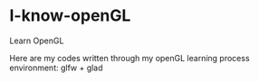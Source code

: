 # I-know-openGL
Learn OpenGL

Here are my codes written through my openGL learning process
environment: glfw + glad
